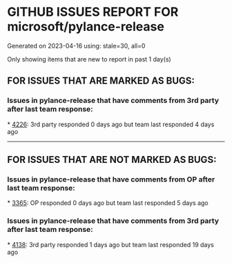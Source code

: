 
# GITHUB ISSUES REPORT FOR microsoft/pylance-release


Generated on 2023-04-16 using: stale=30, all=0


Only showing items that are new to report in past 1 day(s)


## FOR ISSUES THAT ARE MARKED AS BUGS:


### Issues in pylance-release that have comments from 3rd party after last team response:


\* [4226](https://github.com/microsoft/pylance-release/issues/4226 "intellisense doesn't work in jupyter notebooks on a remote server when an anaconda env is chosen for running the kernel"): 3rd party responded 0 days ago but team last responded 4 days ago

---

## FOR ISSUES THAT ARE NOT MARKED AS BUGS:


### Issues in pylance-release that have comments from OP after last team response:


\* [3365](https://github.com/microsoft/pylance-release/issues/3365 "Local import inside conda editable package doesn't work."): OP responded 0 days ago but team last responded 5 days ago

### Issues in pylance-release that have comments from 3rd party after last team response:


\* [4138](https://github.com/microsoft/pylance-release/issues/4138 "Easier way to get rid of random nonsensical errors?"): 3rd party responded 1 days ago but team last responded 19 days ago
